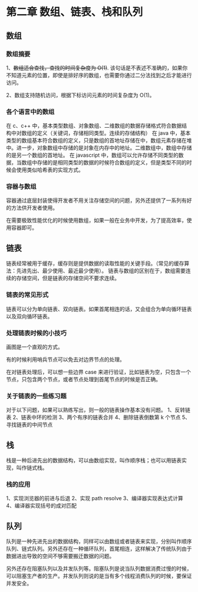 # 第二章 数组、链表、栈和队列

## 数组

### 数组摘要

1、~~数组适合查找，查找的时间复杂度为 O(1)~~. 该句话是不表述不准确的，如果你不知道元素的位置，即使是排好序的数组，也需要你通过二分法找到之后才能进行访问。

2、数组支持随机访问，根据下标访问元素的时间复杂度为 O(1)。

### 各个语言中的数组

在 c、c++ 中，基本类型数组、对象数组、二维数组的数据存储格式符合数据结构中对数组的定义（关键词，存储相同类型。连续的存储结构）
在 java 中，基本类型的数组基本符合数组的定义，只是数组的首地址存储在中，数组元素存储在堆中。进一步，对象数组中存储的是对象在内存中的地址。二维数组中，数组中存储的是另一个数组的首地址。
在 javascript 中，数组可以允许存储不同类型的数据，当数组中存储的是相同类型的数据的时候符合数组的定义，但是类型不同的时候会使用类似哈希表的实现方式。

### 容器与数组

容器通过底层封装使得开发者不用关注存储空间的问题，另外还提供了一系列有好的方法供开发者使用。

在需要极致性能优化的时候使用数组，如果一般在业务中开发，为了提高效率，使用容器即可。

## 链表

链表经常被用于缓存，缓存则是提供数据的读取性能的关键手段。（常见的缓存算法：先进先出、最少使用、最近最少使用）。
链表与数组的区别在于，数组需要连续的存储空间，但是链表的存储空间不要求连续。

### 链表的常见形式

链表可以分为单向链表、双向链表。如果首尾相连的话，又会组合为单向循环链表以及双向循环链表。

### 处理链表时候的小技巧

画图是一个直观的方式。

有的时候利用哨兵节点可以免去对边界节点的处理。

在对链表处理后，可以想一些边界 case 来进行验证，比如链表为空，只包含一个节点，只包含两个节点，或者节点处理到首尾节点的时候是否正确。

### 关于链表的一些练习题

对于以下问题，如果可以熟练写出，则一般的链表操作基本没有问题。
1、反转链表
2、链表中环的检测
3、两个有序的链表合并
4、删除链表倒数第 k 个节点
5、寻找链表的中间节点

## 栈

栈是一种后进先出的数据结构，可以由数组实现，叫作顺序栈；也可以用链表实现，叫作链式栈。

### 栈的应用

1、实现浏览器的前进与后退
2、实现 path resolve
3、编译器实现表达式计算
4、编译器实现括号的成对匹配

## 队列

队列是一种先进先出的数据结构，同样可以由数组或者链表来实现，分别叫作顺序队列、链式队列。另外还存在一种循环队列，首尾相连，这样解决了传统队列由于数据进出导致的空间不够需要搬迁数据的问题。

另外还存在阻塞队列以及并发队列等。阻塞队列是说当队列数据消费过慢的时候，可以阻塞生产者的生产。并发队列则说的是当有多个线程消费队列的时候，要保证并发安全。
